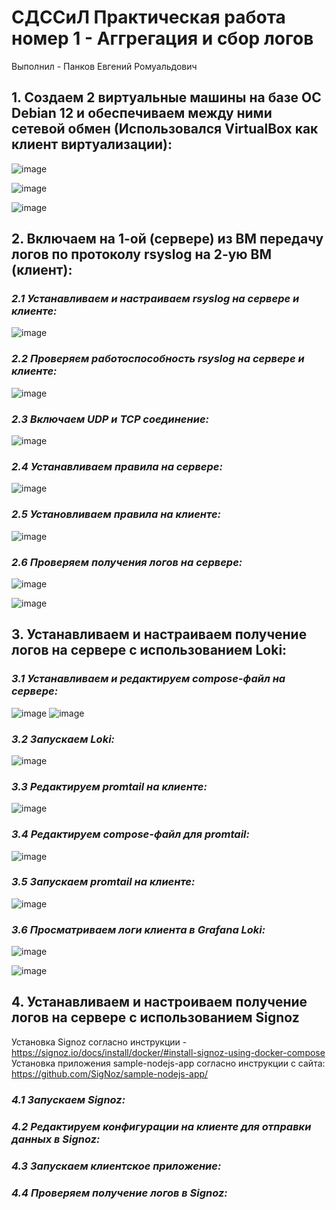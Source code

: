# **СДССиЛ Практическая работа номер 1 - Аггрегация и сбор логов**

Выполнил - Панков Евгений Ромуальдович

## **1. Создаем 2 виртуальные машины на базе ОС Debian 12 и обеспечиваем между ними сетевой обмен (Использовался VirtualBox как клиент виртуализации):**

   ![image](Pictures/1.png)

   ![image](Pictures/2.png)

   ![image](Pictures/3.png)

## **2. Включаем на 1-ой (сервере) из ВМ передачу логов по протоколу rsyslog на 2-ую ВМ (клиент):**

### ***2.1 Устанавливаем и настраиваем rsyslog на сервере и клиенте:***

![image](Pictures/4.png)

### ***2.2 Проверяем работоспособность rsyslog на сервере и клиенте:***

![image](Pictures/5.png)

### ***2.3 Включаем UDP и TCP соединение:***

![image](Pictures/6.png)

### ***2.4 Устанавливаем правила на сервере:***

![image](Pictures/7.png)

### ***2.5 Установливаем правила на клиенте:***

![image](Pictures/8.png)

### ***2.6 Проверяем получения логов на сервере:***

![image](Pictures/9.png)

![image](Pictures/10.png)

## **3. Устанавливаем и настраиваем получение логов на сервере с использованием Loki:**

### ***3.1 Устанавливаем и редактируем compose-файл на сервере:***

![image](Pictures/11.png)
![image](Pictures/12.png)

### ***3.2 Запускаем Loki:***

![image](Pictures/13.png)

### ***3.3 Редактируем promtail на клиенте:***

![image](Pictures/14.png)

### ***3.4 Редактируем compose-файл для promtail:***

![image](Pictures/15.png)

### ***3.5 Запускаем promtail на клиенте:***

![image](Pictures/16.png)

### ***3.6 Просматриваем логи клиента в Grafana Loki:***

![image](Pictures/17.png)

![image](Pictures/18.png)


## **4. Устанавливаем и настроиваем получение логов на сервере с использованием Signoz**

Установка Signoz согласно инструкции - <https://signoz.io/docs/install/docker/#install-signoz-using-docker-compose>
Установка приложения sample-nodejs-app согласно инструкции с сайта: <https://github.com/SigNoz/sample-nodejs-app/>

### ***4.1 Запускаем Signoz:***



### ***4.2 Редактируем конфигурации на клиенте для отправки данных в Signoz:***



### ***4.3 Запускаем клиентское приложение:***



### ***4.4 Проверяем получение логов в Signoz:***

